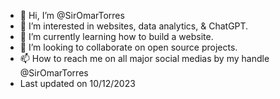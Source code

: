 - 👋 Hi, I’m @SirOmarTorres
- 👀 I’m interested in websites, data analytics, & ChatGPT.
- 🌱 I’m currently learning how to build a website.
- 💞️ I’m looking to collaborate on open source projects.
- 📫 How to reach me on all major social medias by my handle @SirOmarTorres
- Last updated on 10/12/2023

<!---
SirOmarTorres/SirOmarTorres is a ✨ special ✨ repository because its `README.md` (this file) appears on your GitHub profile.
You can click the Preview link to take a look at your changes.
--->
